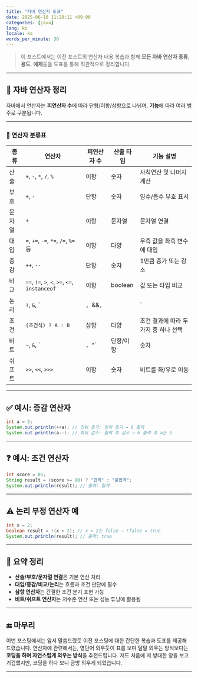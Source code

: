 ```yaml
---
title: "자바 연산자 도표"
date: 2025-06-10 11:28:11 +09:00
categories: [java]
lang: ko
locale: ko
words_per_minute: 30
---
```


> 이 포스트에서는 이전 포스트의 연산자 내용 복습과 함께  **모든 자바 연산자 종류**, **용도**, **예제**등을 도표를 통해 직관적으로 정리합니다.

---

## 🔹 자바 연산자 정리

자바에서 연산자는 **피연산자 수**에 따라 단항/이항/삼항으로 나뉘며, **기능**에 따라 여러 범주로 구분됩니다.

---

### 📌 연산자 분류표

| 종류     | 연산자                           | 피연산자 수 | 산출 타입 | 기능 설명                                  |
|----------|----------------------------------|-------------|------------|---------------------------------------------|
| 산술     | `+`, `-`, `*`, `/`, `%`          | 이항        | 숫자       | 사칙연산 및 나머지 계산                    |
| 부호     | `+`, `-`                         | 단항        | 숫자       | 양수/음수 부호 표시                        |
| 문자열   | `+`                              | 이항        | 문자열     | 문자열 연결                                |
| 대입     | `=`, `+=`, `-=`, `*=`, `/=`, `%=` 등 | 이항     | 다양       | 우측 값을 좌측 변수에 대입                 |
| 증감     | `++`, `--`                       | 단항        | 숫자       | 1만큼 증가 또는 감소                       |
| 비교     | `==`, `!=`, `>`, `<`, `>=`, `<=`, `instanceof` | 이항 | boolean | 값 또는 타입 비교                         |
| 논리     | `!`, `&`, `|`, `&&`, `||`        | 단항/이항   | boolean    | 논리적 NOT, AND, OR 연산                   |
| 조건     | `(조건식) ? A : B`               | 삼항        | 다양       | 조건 결과에 따라 두 가지 중 하나 선택      |
| 비트     | `~`, `&`, `|`, `^`               | 단항/이항   | 숫자       | 비트 연산 (NOT, AND, OR, XOR)              |
| 쉬프트   | `>>`, `<<`, `>>>`                | 이항        | 숫자       | 비트를 좌/우로 이동                        |

---

## ✅ 예시: 증감 연산자

```java
int a = 5;
System.out.println(++a); // 전위 증가: 먼저 증가 → 6 출력
System.out.println(a--); // 후위 감소: 출력 후 감소 → 6 출력 후 a는 5
```

---

## ❓ 예시: 조건 연산자

```java
int score = 85;
String result = (score >= 80) ? "합격" : "불합격";
System.out.println(result); // 출력: 합격
```

---

## ⚠️ 논리 부정 연산자 예

```java
int x = 2;
boolean result = !(x > 2); // x > 2는 false → !false = true
System.out.println(result); // 출력: true
```

---

##  📌 요약 정리

- **산술/부호/문자열 연결**은 기본 연산 처리
- **대입/증감/비교/논리**는 흐름과 조건 판단에 필수
- **삼항 연산자**는 간결한 조건 분기 표현 가능
- **비트/쉬프트 연산자**는 저수준 연산 또는 성능 튜닝에 활용됨

---

## 🔚 마무리

이번 포스팅에서는 앞서 말씀드렸듯 이전 포스팅에 대한 간단한 복습과 도표를 제공해 드렸습니다. 연산자에 관련해서는, 영단어 외우듯이 표를 보며 달달 외우는 방식보다는 **코딩을 하며 자연스럽게 외우는 방식**을 추천드립니다. 저도 처음에 저 방대한 양을 보고 기겁했지만, 코딩을 하다 보니 금방 외우게 되었습니다. 

---
